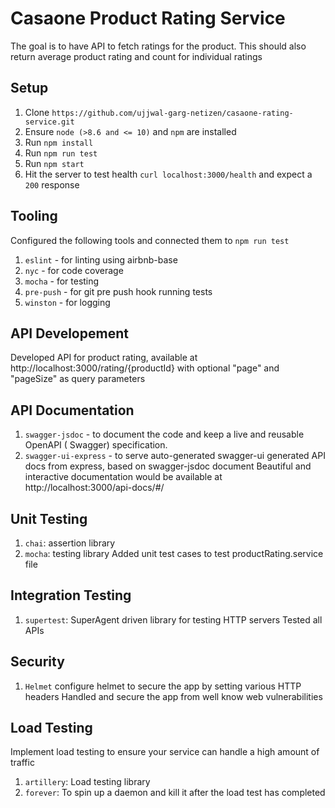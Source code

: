 # Casaone Product Rating Service

The goal is to have API to fetch ratings for the product. This should also return average product rating and count for individual ratings

## Setup

1. Clone `https://github.com/ujjwal-garg-netizen/casaone-rating-service.git` 
2. Ensure `node (>8.6 and <= 10)` and `npm` are installed
3. Run `npm install`
4. Run `npm run test`
5. Run `npm start`
6. Hit the server to test health `curl localhost:3000/health` and expect a `200` response 

## Tooling

Configured the following tools and connected them to `npm run test`
1. `eslint` - for linting using airbnb-base
2. `nyc` - for code coverage
3. `mocha` - for testing
3. `pre-push` - for git pre push hook running tests
4. `winston` - for logging

## API Developement

Developed API for product rating, available at http://localhost:3000/rating/{productId} with optional "page" and "pageSize" as query parameters

## API Documentation

1. `swagger-jsdoc` - to document the code and keep a live and reusable OpenAPI ( Swagger) specification. 
2. `swagger-ui-express` - to serve auto-generated swagger-ui generated API docs from express, based on swagger-jsdoc document
Beautiful and interactive documentation would be available at http://localhost:3000/api-docs/#/

## Unit Testing

1. `chai`: assertion library
2. `mocha`: testing library
Added unit test cases to test productRating.service file

## Integration Testing

1. `supertest`: SuperAgent driven library for testing HTTP servers
Tested all APIs

## Security

1. `Helmet` configure helmet to secure the app by setting various HTTP headers 
Handled and secure the app from well know web vulnerabilities 

## Load Testing

Implement load testing to ensure your service can handle a high amount of traffic

1. `artillery`: Load testing library
2. `forever`: To spin up a daemon and kill it after the load test has completed

